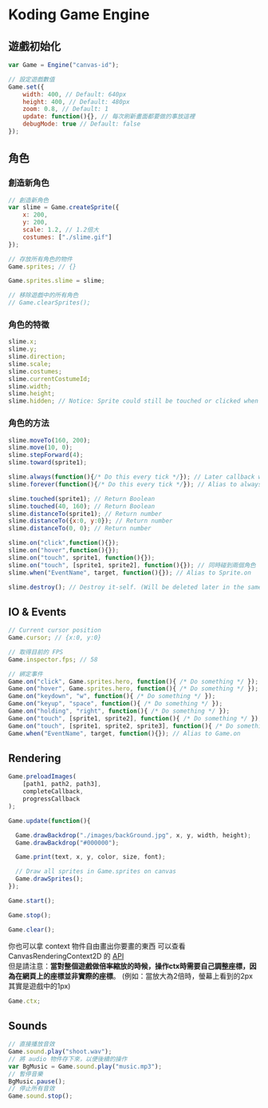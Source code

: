 # Koding Game Engine

## 遊戲初始化
```javascript
var Game = Engine("canvas-id");

// 設定遊戲數值
Game.set({
    width: 400, // Default: 640px
    height: 400, // Default: 480px
    zoom: 0.8, // Default: 1
    update: function(){}, // 每次刷新畫面都要做的事放這裡
    debugMode: true // Default: false
});
```

## 角色
### 創造新角色
```javascript
// 創造新角色
var slime = Game.createSprite({
    x: 200,
    y: 200,
    scale: 1.2, // 1.2倍大
    costumes: ["./slime.gif"]
});

// 存放所有角色的物件
Game.sprites; // {}

Game.sprites.slime = slime;

// 移除遊戲中的所有角色
// Game.clearSprites();
```

### 角色的特徵
```javascript
slime.x;
slime.y;
slime.direction;
slime.scale;
slime.costumes;
slime.currentCostumeId;
slime.width;
slime.height;
slime.hidden; // Notice: Sprite could still be touched or clicked when it's hidden.
```

### 角色的方法
```javascript
slime.moveTo(160, 200);
slime.move(10, 0);
slime.stepForward(4);
slime.toward(sprite1);

slime.always(function(){/* Do this every tick */}); // Later callback will cover the previous one.
slime.forever(function(){/* Do this every tick */}); // Alias to always

slime.touched(sprite1); // Return Boolean
slime.touched(40, 160); // Return Boolean
slime.distanceTo(sprite1); // Return number
slime.distanceTo({x:0, y:0}); // Return number
slime.distanceTo(0, 0); // Return number

slime.on("click",function(){});
slime.on("hover",function(){});
slime.on("touch", sprite1, function(){});
slime.on("touch", [sprite1, sprite2], function(){}); // 同時碰到兩個角色
slime.when("EventName", target, function(){}); // Alias to Sprite.on

slime.destroy(); // Destroy it-self. (Will be deleted later in the same tick )
```

## IO & Events
```javascript
// Current cursor position
Game.cursor; // {x:0, y:0}

// 取得目前的 FPS
Game.inspector.fps; // 58

// 綁定事件
Game.on("click", Game.sprites.hero, function(){ /* Do something */ });
Game.on("hover", Game.sprites.hero, function(){ /* Do something */ });
Game.on("keydown", "w", function(){ /* Do something */ });
Game.on("keyup", "space", function(){ /* Do something */ });
Game.on("holding", "right", function(){ /* Do something */ });
Game.on("touch", [sprite1, sprite2], function(){ /* Do something */ });
Game.on("touch", [sprite1, sprite2, sprite3], function(){ /* Do something */ }); // 三個角色同時碰在一起
Game.when("EventName", target, function(){}); // Alias to Game.on
```


## Rendering

```javascript
Game.preloadImages(
    [path1, path2, path3],
    completeCallback,
    progressCallback
);

Game.update(function(){

  Game.drawBackdrop("./images/backGround.jpg", x, y, width, height);
  Game.drawBackdrop("#000000");

  Game.print(text, x, y, color, size, font);

  // Draw all sprites in Game.sprites on canvas
  Game.drawSprites();
});

Game.start();

Game.stop();

Game.clear();
```

你也可以拿 context 物件自由畫出你要畫的東西
可以查看 CanvasRenderingContext2D 的 [API](https://developer.mozilla.org/en-US/docs/Web/API/CanvasRenderingContext2D)  
但是請注意：**當對整個遊戲做倍率縮放的時候，操作ctx時需要自己調整座標，因為在網頁上的座標並非實際的座標**。
(例如：當放大為2倍時，螢幕上看到的2px其實是遊戲中的1px)
```javascript
Game.ctx;
```


## Sounds

```javascript
// 直接播放音效
Game.sound.play("shoot.wav");
// 將 audio 物件存下來，以便後續的操作
var BgMusic = Game.sound.play("music.mp3");
// 暫停音樂
BgMusic.pause();
// 停止所有音效
Game.sound.stop();
```

